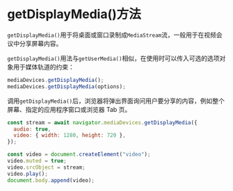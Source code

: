 # getDisplayMedia()方法

`getDisplayMedia()`用于将桌面或窗口录制成`MediaStream`流，一般用于在视频会议中分享屏幕内容。

`getDisplayMedia()`用法与`getUserMedia()`相似，在使用时可以传入可选的选项对象用于媒体轨道的约束：

```javascript
mediaDevices.getDisplayMedia();
mediaDevices.getDisplayMedia(options);
```

调用`getDisplayMedia()`后，浏览器将弹出界面询问用户要分享的内容，例如整个屏幕、指定的应用程序窗口或浏览器 Tab 页。

```javascript
const stream = await navigator.mediaDevices.getDisplayMedia({
  audio: true,
  video: { width: 1280, height: 720 },
});

const video = document.createElement("video");
video.muted = true;
video.srcObject = stream;
video.play();
document.body.append(video);
```
